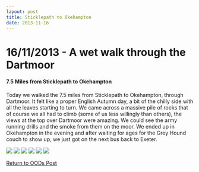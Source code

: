 ```yaml
---
layout: post
title: Sticklepath to Okehampton
date: 2013-11-16
---
```


<h1>16/11/2013 - A wet walk through the Dartmoor</h1>
<h4>7.5 Miles from Sticklepath to Okehampton</h4>

Today we walked the 7.5 miles from Sticklepath to Okehampton, through Dartmoor. It felt like a proper English Autumn day, a bit of the chilly side with all the leaves starting to turn.
We came across a massive pile of rocks that of course we all had to climb (some of us less willingly than others), the views at the top over Dartmoor were amazing. 
We could see the army running drills and the smoke from them on the moor. 
We ended up in Okehampton in the evening and after waiting for ages for the Grey Hound couch to show up, we just got on the next bus back to Exeter. 

<img src="https://adventuresofthetravellingtwins.com/Photos/2013-11-16-SticklepathToOkehampton/P1020402.JPG" class="image1">
<img src="https://adventuresofthetravellingtwins.com/Photos/2013-11-16-SticklepathToOkehampton/1393169_10201423744688641_308988876_n.jpg" class="image1">
<img src="https://adventuresofthetravellingtwins.com/Photos/2013-11-16-SticklepathToOkehampton/P1020338.JPG" class="image1">
<img src="https://adventuresofthetravellingtwins.com/Photos/2013-11-16-SticklepathToOkehampton/P1020346.JPG" class="image1">
<img src="https://adventuresofthetravellingtwins.com/Photos/2013-11-16-SticklepathToOkehampton/P1020384.JPG" class="image1">
<img src="https://adventuresofthetravellingtwins.com/Photos/2013-11-16-SticklepathToOkehampton/P1020360.JPG" class="image1">

<a href="https://adventuresofthetravellingtwins.com/2013/09/21/oddswalks/">Return to OODs Post</a>
